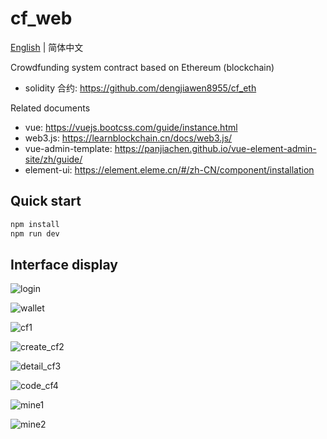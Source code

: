 # cf_web

[English](./README.md) | 简体中文

Crowdfunding system contract based on Ethereum (blockchain)

* solidity 合约: <https://github.com/dengjiawen8955/cf_eth>

Related documents

* vue: <https://vuejs.bootcss.com/guide/instance.html>
* web3.js: <https://learnblockchain.cn/docs/web3.js/>
* vue-admin-template: <https://panjiachen.github.io/vue-element-admin-site/zh/guide/>
* element-ui: <https://element.eleme.cn/#/zh-CN/component/installation>

## Quick start

```bash
npm install 
npm run dev
```

## Interface display

![login](https://markdown-1304103443.cos.ap-guangzhou.myqcloud.com/2022-02-0420230109185012.png)

![wallet](https://markdown-1304103443.cos.ap-guangzhou.myqcloud.com/2022-02-0420230109185155.png)

![cf1](https://markdown-1304103443.cos.ap-guangzhou.myqcloud.com/2022-02-0420230109185717.png)

![create_cf2](https://markdown-1304103443.cos.ap-guangzhou.myqcloud.com/2022-02-0420230109185307.png)

![detail_cf3](https://markdown-1304103443.cos.ap-guangzhou.myqcloud.com/2022-02-0420230109185435.png)

![code_cf4](https://markdown-1304103443.cos.ap-guangzhou.myqcloud.com/2022-02-0420230109185452.png)

![mine1](https://markdown-1304103443.cos.ap-guangzhou.myqcloud.com/2022-02-0420230109185734.png)

![mine2](https://markdown-1304103443.cos.ap-guangzhou.myqcloud.com/2022-02-0420230109185902.png)

